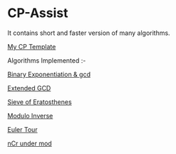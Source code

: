 # CP-Assist
It contains short and faster version of many algorithms.

[My CP Template](https://github.com/smit-mist/CP-Assist/blob/main/template.cpp)

Algorithms Implemented :-

[Binary Exponentiation & gcd](https://github.com/smit-mist/CP-Assist/blob/main/Math/basic_math.cpp)

[Extended GCD](https://github.com/smit-mist/CP-Assist/blob/main/Math/basic_math.cpp)

[Sieve of Eratosthenes](https://github.com/smit-mist/CP-Assist/blob/main/Math/basic_math.cpp)

[Modulo Inverse](https://github.com/smit-mist/CP-Assist/blob/main/Math/basic_math.cpp)

[Euler Tour](https://github.com/smit-mist/CP-Assist/blob/main/Tree%20%26%20Graph/euler_tour.cpp)

[nCr under mod](https://github.com/smit-mist/CP-Assist/blob/main/Math/basic_math.cpp)


